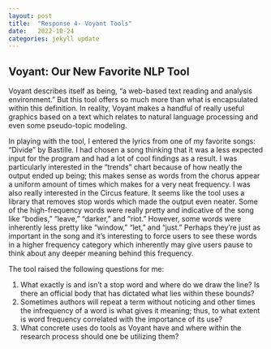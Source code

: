 ```yaml
---
layout: post
title:  "Response 4- Voyant Tools"
date:   2022-10-24 
categories: jekyll update
---
```


## Voyant: Our New Favorite NLP Tool

Voyant describes itself as being, “a web-based text reading and analysis environment.” But this tool offers so much more than what is encapsulated within this definition. In reality, Voyant makes a handful of really useful graphics based on a text which relates to natural language processing and even some pseudo-topic modeling. 

In playing with the tool, I entered the lyrics from one of my favorite songs: “Divide” by Bastille. I had chosen a song thinking that it was a less expected input for the program and had a lot of cool findings as a result. I was particularly interested in the “trends” chart because of how neatly the output ended up being; this makes sense as words from the chorus appear a uniform amount of times which makes for a very neat frequency. I was also really interested in the Circus feature. It seems like the tool uses a library that removes stop words which made the output even neater. Some of the high-frequency words were really pretty and indicative of the song like “bodies,” “leave,” “darker,” and “riot.” However, some words were inherently less pretty like “window,” “let,” and “just.” Perhaps they’re just as important in the song and it’s interesting to force users to see these words in a higher frequency category which inherently may give users pause to think about any deeper meaning behind this frequency. 

The tool raised the following questions for me: 

1. What exactly is and isn’t a stop word and where do we draw the line? Is there an official body that has dictated what lies within these bounds? 
2. Sometimes authors will repeat a term without noticing and other times the infrequency of a word is what gives it meaning; thus, to what extent is word frequency correlated with the importance of its use?
3. What concrete uses do tools as Voyant have and where within the research process should one be utilizing them? 
